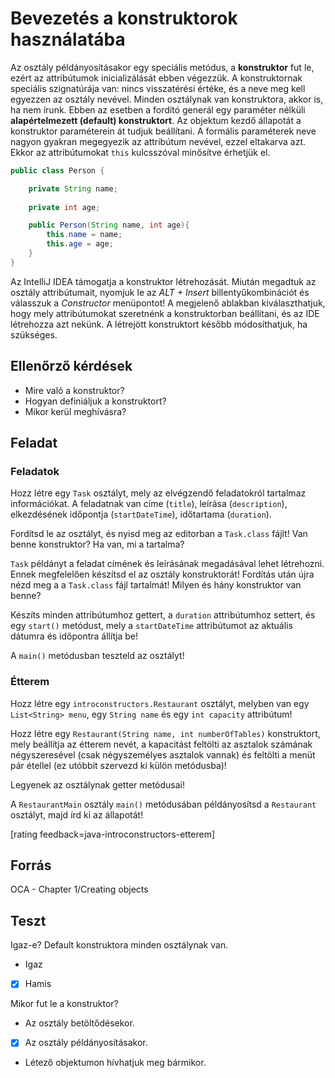 # Bevezetés a konstruktorok használatába

Az osztály példányosításakor egy speciális metódus, a **konstruktor** fut le, ezért az 
attribútumok inicializálását ebben végezzük.  A konstruktornak speciális szignatúrája 
van: nincs visszatérési értéke, és a neve meg kell egyezzen az osztály nevével. 
Minden osztálynak van konstruktora, akkor is, ha nem írunk. Ebben az esetben a 
fordító generál egy paraméter nélküli **alapértelmezett (default) konstruktort**. 
Az objektum kezdő állapotát a konstruktor paraméterein át tudjuk beállítani. 
A formális paraméterek neve nagyon gyakran megegyezik az attribútum nevével, ezzel 
eltakarva azt. Ekkor az attribútumokat `this` kulcsszóval minősítve érhetjük el.

```java
public class Person {

	private String name;
  
	private int age;

	public Person(String name, int age){
		this.name = name;
		this.age = age;
	}
}
```

Az IntelliJ IDEA támogatja a konstruktor létrehozását. Miután megadtuk az osztály 
attribútumait, nyomjuk le az _ALT + Insert_ billentyűkombinációt és válasszuk a 
_Constructor_ menüpontot! A megjelenő ablakban kiválaszthatjuk, hogy mely attribútumokat 
szeretnénk a konstruktorban beállítani, és az IDE létrehozza azt nekünk. A létrejött 
konstruktort később módosíthatjuk, ha szükséges.

## Ellenőrző kérdések

* Mire való a konstruktor?
* Hogyan definiáljuk a konstruktort?
* Mikor kerül meghívásra?

## Feladat

### Feladatok

Hozz létre egy `Task` osztályt, mely az elvégzendő feladatokról tartalmaz információkat. A 
feladatnak van címe (`title`), leírása (`description`), elkezdésének időpontja (`startDateTime`), időtartama 
(`duration`).

Fordítsd le az osztályt, és nyisd meg az editorban a `Task.class` fájlt! Van benne 
konstruktor? Ha van, mi a tartalma?

`Task` példányt a feladat címének és leírásának megadásával lehet létrehozni. Ennek megfelelően 
készítsd el az osztály konstruktorát! Fordítás után újra nézd meg a a `Task.class` fájl tartalmát! 
Milyen és hány konstruktor van benne?

Készíts minden attribútumhoz gettert, a `duration` attribútumhoz settert, és egy 
`start()` metódust, mely a `startDateTime` attribútumot az aktuális dátumra és időpontra állítja be!

A `main()` metódusban teszteld az osztályt!

### Étterem

Hozz létre egy `introconstructors.Restaurant` osztályt, melyben
van egy `List<String> menu`, egy `String name` és egy `int capacity` attribútum!

Hozz létre egy `Restaurant(String name, int numberOfTables)` konstruktort, mely beállítja az étterem
nevét, a kapacitást feltölti az asztalok számának négyszeresével (csak négyszemélyes
asztalok vannak) és feltölti a menüt pár étellel (ez utóbbit szervezd ki külön metódusba)!

Legyenek az osztálynak getter metódusai!

A `RestaurantMain` osztály `main()` metódusában példányosítsd a `Restaurant` osztályt, majd írd ki az állapotát!

[rating feedback=java-introconstructors-etterem]

## Forrás

OCA - Chapter 1/Creating objects

## Teszt

Igaz-e? Default konstruktora minden osztálynak van.

* Igaz
* [x] Hamis

Mikor fut le a konstruktor?

* Az osztály betöltődésekor.
* [x] Az osztály példányosításakor.
* Létező objektumon hívhatjuk meg bármikor.
